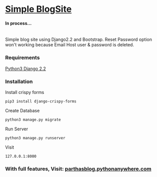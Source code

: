 <h1><a href="http://parthasblog.pythonanywhere.com/">Simple BlogSite</a></h1>
<h4><b>In process...</b><br><br></h4>
<p> Simple blog site using Django2.2 and Bootstrap. Reset Password option won't working because Email Host user & password is deleted.</p>
<h3>Requirements</h3>
<a href="https://www.python.org/">Python3  </a>
<a href="https://www.djangoproject.com/">Django 2.2</a>

<h3>Installation</h3>

Install crispy forms
```
pip3 install django-crispy-forms
```

Create Database
```
python3 manage.py migrate
```
Run Server
```
python3 manage.py runserver
```
Visit
```
127.0.0.1:8000
```

<h3>With full features, Visit: <a href="http://parthasblog.pythonanywhere.com/">parthasblog.pythonanywhere.com</a></h3>

